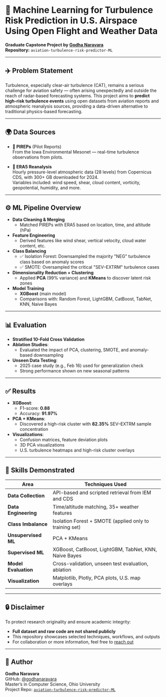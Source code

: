 # 📘 Machine Learning for Turbulence Risk Prediction in U.S. Airspace Using Open Flight and Weather Data

**Graduate Capstone Project by [Godha Naravara](https://github.com/godhanaravara)**  
**Repository:** `aviation-turbulence-risk-predictor-ML`

---

## ✈️ Problem Statement

Turbulence, especially clear-air turbulence (CAT), remains a serious challenge for aviation safety — often arising unexpectedly and outside the reach of radar-based forecasting systems. This project aims to **predict high-risk turbulence events** using open datasets from aviation reports and atmospheric reanalysis sources, providing a data-driven alternative to traditional physics-based forecasting.

---

## 🌍 Data Sources

- **📌 PIREPs** (Pilot Reports)  
  From the Iowa Environmental Mesonet — real-time turbulence observations from pilots.

- **📌 ERA5 Reanalysis**  
  Hourly pressure-level atmospheric data (28 levels) from Copernicus CDS, with 300+ GB downloaded for 2024.  
  Variables included: wind speed, shear, cloud content, vorticity, geopotential, humidity, and more.

---

## ⚙️ ML Pipeline Overview

- **Data Cleaning & Merging**
  - Matched PIREPs with ERA5 based on location, time, and altitude (hPa)
- **Feature Engineering**
  - Derived features like wind shear, vertical velocity, cloud water content, etc.
- **Class Balancing**
  - ✅ Isolation Forest: Downsampled the majority "NEG" turbulence class based on anomaly scores  
  - ✅ SMOTE: Oversampled the critical "SEV–EXTRM" turbulence cases
- **Dimensionality Reduction + Clustering**
  - Applied **PCA** (99% variance) and **KMeans** to discover latent risk zones
- **Model Training**
  - **XGBoost** (main model)
  - Comparisons with: Random Forest, LightGBM, CatBoost, TabNet, KNN, Naive Bayes

---

## 📊 Evaluation

- **Stratified 10-Fold Cross Validation**
- **Ablation Studies**:
  - Evaluated the impact of PCA, clustering, SMOTE, and anomaly-based downsampling
- **Unseen Data Testing**:
  - 2025 case study (e.g., Feb 16) used for generalization check
  - Strong performance shown on new seasonal patterns

---

## ✅ Results

- **XGBoost**:
  - F1-score: **0.88**
  - Accuracy: **91.97%**
- **PCA + KMeans**:
  - Discovered a high-risk cluster with **82.35%** SEV–EXTRM sample concentration
- **Visualizations**:
  - Confusion matrices, feature deviation plots
  - 3D PCA visualizations
  - U.S. turbulence heatmaps and high-risk cluster overlays

---

## 🧠 Skills Demonstrated

| Area | Techniques Used |
|------|------------------|
| **Data Collection** | API-based and scripted retrieval from IEM and CDS |
| **Data Engineering** | Time/altitude matching, 35+ weather features |
| **Class Imbalance** | Isolation Forest + SMOTE (applied only to training set) |
| **Unsupervised ML** | PCA + KMeans |
| **Supervised ML** | XGBoost, CatBoost, LightGBM, TabNet, KNN, Naive Bayes |
| **Model Evaluation** | Cross-validation, unseen test evaluation, ablation |
| **Visualization** | Matplotlib, Plotly, PCA plots, U.S. map overlays |

---

## 🔒 Disclaimer

To protect research originality and ensure academic integrity:
- **Full dataset and raw code are not shared publicly**
- This repository showcases selected techniques, workflows, and outputs
- For collaboration or more information, feel free to [reach out](mailto:godhanaravara@gmail.com)

---

## 📎 Author

**Godha Naravara**  
GitHub: [@godhanaravara](https://github.com/godhanaravara)  
Master’s in Computer Science, Ohio University  
Project Repo: [`aviation-turbulence-risk-predictor-ML`](https://github.com/godhanaravara/aviation-turbulence-risk-predictor-ML)
